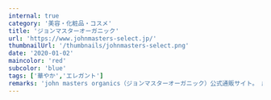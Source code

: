 ```yaml
---
internal: true 
category: '美容・化粧品・コスメ'
title: 'ジョンマスターオーガニック'
url: 'https://www.johnmasters-select.jp/'
thumbnailUrl: '/thumbnails/johnmasters-select.png'
date: '2020-01-02'
maincolor: 'red'
subcolor: 'blue'
tags: ['華やか','エレガント']
remarks: 'john masters organics（ジョンマスターオーガニック）公式通販サイト。 厳選されたオーガニック＆ナチュラル成分を贅沢に使用したヘアケア、ボディケア、スキンケアで、Perfectly Natural Beautyを手に入れるお手伝いをします。全国どこでも送料無料（一部ラッピングサービス除く）'
---
```

